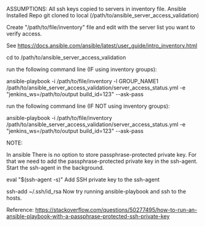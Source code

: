 ASSUMPTIONS:
All ssh keys copied to servers in inventory file.
Ansible Installed
Repo git cloned to local (/path/to/ansible_server_access_validation)

Create "/path/to/file/inventory" file and edit with the server list you want to verify access.

See https://docs.ansible.com/ansible/latest/user_guide/intro_inventory.html

cd to /path/to/ansible_server_access_validation

run the following command line (IF using inventory groups):

ansible-playbook -i /path/to/file/inventory -l GROUP_NAME1 /path/to/ansible_server_access_validation/server_access_status.yml -e "jenkins_ws=/path/to/output build_id=123" --ask-pass

run the following command line (IF NOT using inventory groups):

ansible-playbook -i /path/to/file/inventory /path/to/ansible_server_access_validation/server_access_status.yml -e "jenkins_ws=/path/to/output build_id=123" --ask-pass

NOTE:

In ansible There is no option to store passphrase-protected private key.
For that we need to add the passphrase-protected private key in the ssh-agent.
Start the ssh-agent in the background.

eval "$(ssh-agent -s)"
Add SSH private key to the ssh-agent

ssh-add ~/.ssh/id_rsa
Now try running ansible-playbook and ssh to the hosts.

Reference:
https://stackoverflow.com/questions/50277495/how-to-run-an-ansible-playbook-with-a-passphrase-protected-ssh-private-key